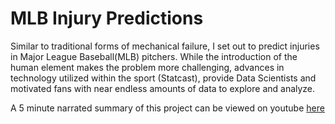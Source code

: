 # MLB Injury Predictions

Similar to traditional forms of mechanical failure, I set out to predict injuries in Major League Baseball(MLB) pitchers. While the introduction of the human element makes the problem more challenging, advances in technology utilized within the sport (Statcast), provide Data Scientists and motivated fans with near endless amounts of data to explore and analyze. 

A 5 minute narrated summary of this project can be viewed on youtube [here](https://youtu.be/C5_1gSvuAZM)






